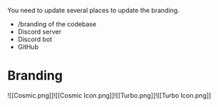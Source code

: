 You need to update several places to update the branding.
* /branding of the codebase
* Discord server
* Discord bot
* GitHub
# Branding

![[Cosmic.png]]![[Cosmic Icon.png]]![[Turbo.png]]![[Turbo Icon.png]]